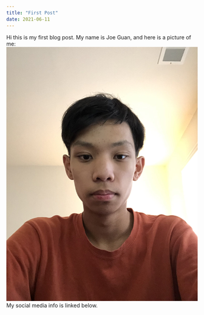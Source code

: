 ```yaml
---
title: "First Post"
date: 2021-06-11
---
```


Hi this is my first blog post. My name is Joe Guan, and here is a picture of me:
<img src="/assets/images/Githubpic.jpg">
My social media info is linked below.
